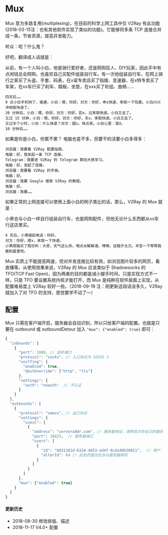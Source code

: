 # Mux

Mux 意为多路复用(multiplexing)，在目前的科学上网工具中仅 V2Ray 有此功能(2018-03-15注：也有其他软件实现了类似的功能)。它能够将多条 TCP 连接合并成一条，节省资源，提高并发能力。

听众：呃？什么鬼？

好吧，翻译成人话就是：

从前，有一个人叫小白，他是骑行爱好者，还是网购狂人、DIY玩家，因此手中有点闲钱总会网购，也喜欢自己买配件组装自行车。有一次他组装自行车，在网上骑行之家买了头盗、手套、码表，在x诺专卖店买了指拨、变速器，在x特专卖买了车架，在xx车行买了刹车、踏板、坐垫，在xxx买了轮组、曲柄……

    四天后……
    9 点小白手机响了，接通，小白：喂，你好。对方：你好，申x快递，来取一下包裹。小白兴兴冲地取快递了。    
    20 分钟后，小白：喂，你好。对方：你好，韵x，过来取快递。小白又去了。    
    又过 15 分钟，小白：喂，你好。对方：你好，天x，来取快递。小白又去了。    
    又过半个小时，小白：什么快递？对方：圆x，快点来。小白心里：我X。    
    10 分钟后……


如果是你是小白，你累不累？
电脑也差不多，但要干的活要小白多得多：

    浏览器：我要看 V2Ray 配置指南。
    电脑：好，我发起一条 TCP 连接。
    Telegram：我要进 V2Ray 的 Telegram 群向大佬学习。
    电脑：好，发起了连接。
    浏览器：我要看 V2Ray 的手册。
    电脑：好。
    浏览器：我要 Google 搜索 V2Ray 的教程。
    电脑：好。
    浏览器：我要……

如果正常的上网连接可以使用上面小白的例子类比的话，那么，V2Ray 的 Mux 就是：

小黑也与小白一样自行组装自行车，也是网购配件，但他无论什么东西都从xx车行这店里买。
    
    4 天后，小黑接起电话：你好。
    对方：你好，顺x，来取一下快递。
    小黑顺路买了瓶饮料：大哥，天气这么热，喝点水解解渴。嘿嘿，这箱子太沉，辛苦一下帮帮我搬到屋里吧。

Mux 实质上不能提高网速，但对并发连接比较有效，如浏览图片较多的网页，看直播等。从使用效果来说，V2Ray 的 Mux 应该类似于 Shadowsocks 的 TFO(TCP Fast Open)，因为两者的目的都是减小握手时间，只是实现方式不一样。只是 TFO 要设置系统内核才能打开，而 Mux 是纯粹在软件层面上实现，从配置难易度上 V2Ray 较好一些。（2018-09-19 注：刚更新这段话没多久，V2Ray 就加入了对 TFO 的支持，感觉要学不动了～）

## 配置

Mux 只需在客户端开启，服务器会自动识别，所以只给客户端的配置。也就是只要在 outbound 或 outboundDetour 加入 `"mux": {"enabled": true}` 即可：

```javascript
{
  "inbounds": [
    {
      "port": 1080, // 监听端口
      "protocol": "socks", // 入口协议为 SOCKS 5
      "sniffing": {
        "enabled": true,
        "destOverride": ["http", "tls"]
      },
      "settings": {
        "auth": "noauth"  // 不认证
      }
    }
  ],
  "outbounds": [
    {
      "protocol": "vmess", // 出口协议
      "settings": {
        "vnext": [
          {
            "address": "serveraddr.com", // 服务器地址，请修改为你自己的服务器 ip 或域名
            "port": 16823,  // 服务器端口
            "users": [
              {
                "id": "b831381d-6324-4d53-ad4f-8cda48b30811",  // 用户 ID，必须与服务器端配置相同
                "alterId": 64 // 此处的值也应当与服务器相同
              }
            ]
          }
        ]
      },
      "mux": {"enabled": true}
    }
  ]
}

```

#### 更新历史

- 2018-08-30 修改排版、描述
- 2018-11-17 V4.0+ 配置
